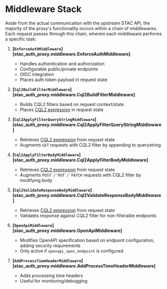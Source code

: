 # Middleware Stack

Aside from the actual communication with the upstream STAC API, the majority of the proxy's functionality occurs within a chain of middlewares. Each request passes through this chain, wherein each middleware performs a specific task:

1. **[`EnforceAuthMiddleware`][stac_auth_proxy.middleware.EnforceAuthMiddleware]**

      - Handles authentication and authorization
      - Configurable public/private endpoints
      - OIDC integration
      - Places auth token payload in request state

1. **[`Cql2BuildFilterMiddleware`][stac_auth_proxy.middleware.Cql2BuildFilterMiddleware]**

      - Builds CQL2 filters based on request context/state
      - Places [CQL2 expression](http://developmentseed.org/cql2-rs/latest/python/#cql2.Expr) in request state

2. **[`Cql2ApplyFilterQueryStringMiddleware`][stac_auth_proxy.middleware.Cql2ApplyFilterQueryStringMiddleware]**

      - Retrieves [CQL2 expression](http://developmentseed.org/cql2-rs/latest/python/#cql2.Expr) from request state
      - Augments `GET` requests with CQL2 filter by appending to querystring

3. **[`Cql2ApplyFilterBodyMiddleware`][stac_auth_proxy.middleware.Cql2ApplyFilterBodyMiddleware]**

      - Retrieves [CQL2 expression](http://developmentseed.org/cql2-rs/latest/python/#cql2.Expr) from request state
      - Augments `` POST`/`PUT`/`PATCH `` requests with CQL2 filter by modifying body

4. **[`Cql2ValidateResponseBodyMiddleware`][stac_auth_proxy.middleware.Cql2ValidateResponseBodyMiddleware]**

      - Retrieves [CQL2 expression](http://developmentseed.org/cql2-rs/latest/python/#cql2.Expr) from request state
      - Validates response against CQL2 filter for non-filterable endpoints

5. **[`OpenApiMiddleware`][stac_auth_proxy.middleware.OpenApiMiddleware]**

      - Modifies OpenAPI specification based on endpoint configuration, adding security requirements
      - Only active if `openapi_spec_endpoint` is configured

6. **[`AddProcessTimeHeaderMiddleware`][stac_auth_proxy.middleware.AddProcessTimeHeaderMiddleware]**
      - Adds processing time headers
      - Useful for monitoring/debugging
